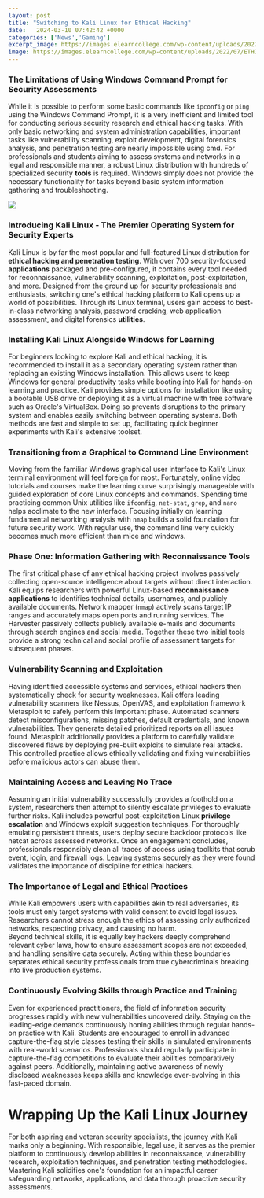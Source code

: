 ```yaml
---
layout: post
title: "Switching to Kali Linux for Ethical Hacking"
date:   2024-03-10 07:42:42 +0000
categories: ['News','Gaming']
excerpt_image: https://images.elearncollege.com/wp-content/uploads/2022/07/ETHICAL-ert3333333HACKING-02-2-scaled.jpg
image: https://images.elearncollege.com/wp-content/uploads/2022/07/ETHICAL-ert3333333HACKING-02-2-scaled.jpg
---
```


### The Limitations of Using Windows Command Prompt for Security Assessments
While it is possible to perform some basic commands like `ipconfig` or `ping` using the Windows Command Prompt, it is a very inefficient and limited tool for conducting serious security research and ethical hacking tasks. With only basic networking and system administration capabilities, important tasks like vulnerability scanning, exploit development, digital forensics analysis, and penetration testing are nearly impossible using cmd. 
For professionals and students aiming to assess systems and networks in a legal and responsible manner, a robust Linux distribution with hundreds of specialized security **tools** is required. Windows simply does not provide the necessary functionality for tasks beyond basic system information gathering and troubleshooting. 

![](https://images.elearncollege.com/wp-content/uploads/2022/07/ETHICAL-ert3333333HACKING-02-2-scaled.jpg)
### Introducing Kali Linux - The Premier Operating System for Security Experts  
Kali Linux is by far the most popular and full-featured Linux distribution for **ethical hacking and penetration testing**. With over 700 security-focused **applications** packaged and pre-configured, it contains every tool needed for reconnaissance, vulnerability scanning, exploitation, post-exploitation, and more. 
Designed from the ground up for security professionals and enthusiasts, switching one's ethical hacking platform to Kali opens up a world of possibilities. Through its Linux terminal, users gain access to best-in-class networking analysis, password cracking, web application assessment, and digital forensics **utilities**. 
### Installing Kali Linux Alongside Windows for Learning
For beginners looking to explore Kali and ethical hacking, it is recommended to install it as a secondary operating system rather than replacing an existing Windows installation. This allows users to keep Windows for general productivity tasks while booting into Kali for hands-on learning and practice. 
Kali provides simple options for installation like using a bootable USB drive or deploying it as a virtual machine with free software such as Oracle's VirtualBox. Doing so prevents disruptions to the primary system and enables easily switching between operating systems. Both methods are fast and simple to set up, facilitating quick beginner experiments with Kali's extensive toolset.
### Transitioning from a Graphical to Command Line Environment  
Moving from the familiar Windows graphical user interface to Kali's Linux terminal environment will feel foreign for most. Fortunately, online video tutorials and courses make the learning curve surprisingly manageable with guided exploration of core Linux concepts and commands.
Spending time practicing common Unix utilities like `ifconfig`, `net-stat`, `grep`, and `nano` helps acclimate to the new interface. Focusing initially on learning fundamental networking analysis with `nmap` builds a solid foundation for future security work. With regular use, the command line very quickly becomes much more efficient than mice and windows.
### Phase One: Information Gathering with Reconnaissance Tools
The first critical phase of any ethical hacking project involves passively collecting open-source intelligence about targets without direct interaction. Kali equips researchers with powerful Linux-based **reconnaissance applications** to identifies technical details, usernames, and publicly available documents.
Network mapper (`nmap`) actively scans target IP ranges and accurately maps open ports and running services. The Harvester passively collects publicly available e-mails and documents through search engines and social media. Together these two initial tools provide a strong technical and social profile of assessment targets for subsequent phases.
### Vulnerability Scanning and Exploitation  
Having identified accessible systems and services, ethical hackers then systematically check for security weaknesses. Kali offers leading vulnerability scanners like Nessus, OpenVAS, and exploitation framework Metasploit to safely perform this important phase. 
Automated scanners detect misconfigurations, missing patches, default credentials, and known vulnerabilities. They generate detailed prioritized reports on all issues found. Metasploit additionally provides a platform to carefully validate discovered flaws by deploying pre-built exploits to simulate real attacks. This controlled practice allows ethically validating and fixing vulnerabilities before malicious actors can abuse them.
### Maintaining Access and Leaving No Trace
Assuming an initial vulnerability successfully provides a foothold on a system, researchers then attempt to silently escalate privileges to evaluate further risks. Kali includes powerful post-exploitation Linux **privilege escalation** and Windows exploit suggestion techniques. 
For thoroughly emulating persistent threats, users deploy secure backdoor protocols like netcat across assessed networks. Once an engagement concludes, professionals responsibly clean all traces of access using toolkits that scrub event, login, and firewall logs. Leaving systems securely as they were found validates the importance of discipline for ethical hackers.
### The Importance of Legal and Ethical Practices  
While Kali empowers users with capabilities akin to real adversaries, its tools must only target systems with valid consent to avoid legal issues. Researchers cannot stress enough the ethics of assessing only authorized networks, respecting privacy, and causing no harm.  
Beyond technical skills, it is equally key hackers deeply comprehend relevant cyber laws, how to ensure assessment scopes are not exceeded, and handling sensitive data securely. Acting within these boundaries separates ethical security professionals from true cybercriminals breaking into live production systems.
### Continuously Evolving Skills through Practice and Training
Even for experienced practitioners, the field of information security progresses rapidly with new vulnerabilities uncovered daily. Staying on the leading-edge demands continuously honing abilities through regular hands-on practice with Kali.
Students are encouraged to enroll in advanced capture-the-flag style classes testing their skills in simulated environments with real-world scenarios. Professionals should regularly participate in capture-the-flag competitions to evaluate their abilities comparatively against peers. Additionally, maintaining active awareness of newly disclosed weaknesses keeps skills and knowledge ever-evolving in this fast-paced domain.
# Wrapping Up the Kali Linux Journey  
For both aspiring and veteran security specialists, the journey with Kali marks only a beginning. With responsible, legal use, it serves as the premier platform to continuously develop abilities in reconnaissance, vulnerability research, exploitation techniques, and penetration testing methodologies. Mastering Kali solidifies one's foundation for an impactful career safeguarding networks, applications, and data through proactive security assessments.